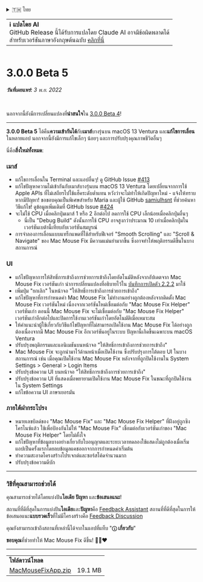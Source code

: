<details>
<summary>🇹🇭 ไทย</summary>

[🇬🇧 English (GitHub Release)](https://github.com/noah-nuebling/mac-mouse-fix/releases/tag/3.0.0-Beta-5)\
[🇦🇩 Català](https://redirect.macmousefix.com/?target=mmf-release&tag=3.0.0-Beta-5&locale=ca)\
[🇩🇪 Deutsch](https://redirect.macmousefix.com/?target=mmf-release&tag=3.0.0-Beta-5&locale=de)\
[🇪🇸 Español](https://redirect.macmousefix.com/?target=mmf-release&tag=3.0.0-Beta-5&locale=es)\
[🇫🇷 Français](https://redirect.macmousefix.com/?target=mmf-release&tag=3.0.0-Beta-5&locale=fr)\
[🇮🇩 Indonesia](https://redirect.macmousefix.com/?target=mmf-release&tag=3.0.0-Beta-5&locale=id)\
[🇮🇹 Italiano](https://redirect.macmousefix.com/?target=mmf-release&tag=3.0.0-Beta-5&locale=it)\
[🇭🇺 Magyar](https://redirect.macmousefix.com/?target=mmf-release&tag=3.0.0-Beta-5&locale=hu)\
[🇳🇱 Nederlands](https://redirect.macmousefix.com/?target=mmf-release&tag=3.0.0-Beta-5&locale=nl)\
[🇵🇱 Polski](https://redirect.macmousefix.com/?target=mmf-release&tag=3.0.0-Beta-5&locale=pl)\
[🇧🇷 Português (Brasil)](https://redirect.macmousefix.com/?target=mmf-release&tag=3.0.0-Beta-5&locale=pt-BR)\
[🇵🇹 Português (Portugal)](https://redirect.macmousefix.com/?target=mmf-release&tag=3.0.0-Beta-5&locale=pt-PT)\
[🇷🇴 Română](https://redirect.macmousefix.com/?target=mmf-release&tag=3.0.0-Beta-5&locale=ro)\
[🇸🇪 Svenska](https://redirect.macmousefix.com/?target=mmf-release&tag=3.0.0-Beta-5&locale=sv)\
[🇻🇳 Tiếng Việt](https://redirect.macmousefix.com/?target=mmf-release&tag=3.0.0-Beta-5&locale=vi)\
[🇹🇷 Türkçe](https://redirect.macmousefix.com/?target=mmf-release&tag=3.0.0-Beta-5&locale=tr)\
[🇨🇿 Čeština](https://redirect.macmousefix.com/?target=mmf-release&tag=3.0.0-Beta-5&locale=cs)\
[🇬🇷 Ελληνικά](https://redirect.macmousefix.com/?target=mmf-release&tag=3.0.0-Beta-5&locale=el)\
[🇷🇺 Русский](https://redirect.macmousefix.com/?target=mmf-release&tag=3.0.0-Beta-5&locale=ru)\
[🇺🇦 Українська](https://redirect.macmousefix.com/?target=mmf-release&tag=3.0.0-Beta-5&locale=uk)\
[🇮🇱 עברית](https://redirect.macmousefix.com/?target=mmf-release&tag=3.0.0-Beta-5&locale=he)\
[🇸🇦 العربية](https://redirect.macmousefix.com/?target=mmf-release&tag=3.0.0-Beta-5&locale=ar)\
[🇮🇳 हिन्दी](https://redirect.macmousefix.com/?target=mmf-release&tag=3.0.0-Beta-5&locale=hi)\
**🇹🇭 ไทย**\
[🇨🇳 中文 (简体)](https://redirect.macmousefix.com/?target=mmf-release&tag=3.0.0-Beta-5&locale=zh-Hans)\
[🇨🇳 中文 (繁體)](https://redirect.macmousefix.com/?target=mmf-release&tag=3.0.0-Beta-5&locale=zh-Hant)\
[🇭🇰 中文（香港)](https://redirect.macmousefix.com/?target=mmf-release&tag=3.0.0-Beta-5&locale=zh-HK)\
[🇯🇵 日本語](https://redirect.macmousefix.com/?target=mmf-release&tag=3.0.0-Beta-5&locale=ja)\
[🇰🇷 한국어](https://redirect.macmousefix.com/?target=mmf-release&tag=3.0.0-Beta-5&locale=ko)\
[Help translate Mac Mouse Fix to different languages!](https://github.com/noah-nuebling/mac-mouse-fix/discussions/731)
</details>
<table align=><td>
<b>ℹ️ แปลโดย AI</b><br>
GitHub Release นี้ได้รับการแปลโดย Claude AI อาจมีข้อผิดพลาดได้<br>
สำหรับเวอร์ชันภาษาอังกฤษต้นฉบับ <a href="https://github.com/noah-nuebling/mac-mouse-fix/releases/tag/3.0.0-Beta-5">คลิกที่นี่</a>
</td></table>

<table></table>

# 3.0.0 Beta 5
***วันที่เผยแพร่:** 3 พ.ย. 2022*

<br>

นอกจากนี้ยังมีการเปลี่ยนแปลงที่**น่าสนใจ**ใน [3.0.0 Beta 4](https://redirect.macmousefix.com/?target=mmf-release&tag=3.0.0-Beta-4&locale=th)!

---

**3.0.0 Beta 5** ได้คืน**ความเข้ากันได้**กับ**เมาส์**บางรุ่นบน macOS 13 Ventura และ**แก้ไขการเลื่อน**ในหลายแอป
นอกจากนี้ยังมีการแก้ไขเล็กๆ น้อยๆ และการปรับปรุงคุณภาพชีวิตอื่นๆ

นี่คือ**สิ่งใหม่ทั้งหมด**:

### เมาส์

- แก้ไขการเลื่อนใน Terminal และแอปอื่นๆ! ดู GitHub Issue [#413](https://github.com/noah-nuebling/mac-mouse-fix/issues/413)
- แก้ไขปัญหาความไม่เข้ากันกับเมาส์บางรุ่นบน macOS 13 Ventura โดยเปลี่ยนจากการใช้ Apple APIs ที่ไม่เสถียรไปใช้แฮ็คระดับต่ำแทน หวังว่าจะไม่ทำให้เกิดปัญหาใหม่ - แจ้งให้ทราบหากมีปัญหา! ขอขอบคุณเป็นพิเศษสำหรับ Maria และผู้ใช้ GitHub [samiulhsnt](https://github.com/samiulhsnt) ที่ช่วยค้นหาวิธีแก้ไข! ดูข้อมูลเพิ่มเติมที่ GitHub Issue [#424](https://github.com/noah-nuebling/mac-mouse-fix/issues/424)
- จะไม่ใช้ CPU เมื่อคลิกปุ่มเมาส์ 1 หรือ 2 อีกต่อไป ลดการใช้ CPU เล็กน้อยเมื่อคลิกปุ่มอื่นๆ
    - นี่เป็น "Debug Build" ดังนั้นการใช้ CPU อาจสูงกว่าประมาณ 10 เท่าเมื่อคลิกปุ่มในเวอร์ชันเบต้านี้เทียบกับเวอร์ชันสมบูรณ์
- การจำลองการเลื่อนแบบแทร็กแพดที่ใช้สำหรับฟีเจอร์ "Smooth Scrolling" และ "Scroll & Navigate" ของ Mac Mouse Fix มีความแม่นยำมากขึ้น ซึ่งอาจทำให้พฤติกรรมดีขึ้นในบางสถานการณ์

### UI

- แก้ไขปัญหาการให้สิทธิ์การเข้าถึงการช่วยการเข้าถึงโดยอัตโนมัติหลังจากอัปเดตจาก Mac Mouse Fix เวอร์ชันเก่า นำการเปลี่ยนแปลงที่อธิบายไว้ใน [บันทึกการเปิดตัว 2.2.2](https://redirect.macmousefix.com/?target=mmf-release&tag=2.2.2&locale=th) มาใช้
- เพิ่มปุ่ม "ยกเลิก" ในหน้าจอ "ให้สิทธิ์การเข้าถึงการช่วยการเข้าถึง"
- แก้ไขปัญหาที่การกำหนดค่า Mac Mouse Fix ไม่ทำงานอย่างถูกต้องหลังจากติดตั้ง Mac Mouse Fix เวอร์ชันใหม่ เนื่องจากเวอร์ชันใหม่เชื่อมต่อกับ "Mac Mouse Fix Helper" เวอร์ชันเก่า ตอนนี้ Mac Mouse Fix จะไม่เชื่อมต่อกับ "Mac Mouse Fix Helper" เวอร์ชันเก่าอีกต่อไปและปิดการใช้งานเวอร์ชันเก่าโดยอัตโนมัติเมื่อเหมาะสม
- ให้คำแนะนำผู้ใช้เกี่ยวกับวิธีแก้ไขปัญหาที่ไม่สามารถเปิดใช้งาน Mac Mouse Fix ได้อย่างถูกต้องเนื่องจากมี Mac Mouse Fix อีกเวอร์ชันอยู่ในระบบ ปัญหานี้เกิดขึ้นเฉพาะบน macOS Ventura
- ปรับปรุงพฤติกรรมและแอนิเมชันบนหน้าจอ "ให้สิทธิ์การเข้าถึงการช่วยการเข้าถึง"
- Mac Mouse Fix จะถูกนำมาไว้ด้านหน้าเมื่อเปิดใช้งาน ซึ่งปรับปรุงการโต้ตอบ UI ในบางสถานการณ์ เช่น เมื่อคุณเปิดใช้งาน Mac Mouse Fix หลังจากที่ถูกปิดใช้งานใน System Settings > General > Login Items
- ปรับปรุงข้อความ UI บนหน้าจอ "ให้สิทธิ์การเข้าถึงการช่วยการเข้าถึง"
- ปรับปรุงข้อความ UI ที่แสดงเมื่อพยายามเปิดใช้งาน Mac Mouse Fix ในขณะที่ถูกปิดใช้งานใน System Settings
- แก้ไขข้อความ UI ภาษาเยอรมัน

### ภายใต้ฝากระโปรง

- หมายเลขบิลด์ของ "Mac Mouse Fix" และ "Mac Mouse Fix Helper" ที่ฝังอยู่ถูกซิงโครไนซ์แล้ว ใช้เพื่อป้องกันไม่ให้ "Mac Mouse Fix" เชื่อมต่อกับเวอร์ชันเก่าของ "Mac Mouse Fix Helper" โดยไม่ตั้งใจ
- แก้ไขปัญหาที่ข้อมูลบางอย่างเกี่ยวกับใบอนุญาตและระยะเวลาทดลองใช้แสดงไม่ถูกต้องเมื่อเริ่มแอปเป็นครั้งแรกโดยลบข้อมูลแคชออกจากการกำหนดค่าเริ่มต้น
- ทำความสะอาดโครงสร้างโปรเจกต์และซอร์สโค้ดจำนวนมาก
- ปรับปรุงข้อความดีบัก

---

### วิธีที่คุณสามารถช่วยได้

คุณสามารถช่วยได้โดยแบ่งปัน**ไอเดีย** **ปัญหา** และ**ข้อเสนอแนะ**!

สถานที่ที่ดีที่สุดในการแบ่งปัน**ไอเดีย**และ**ปัญหา**คือ [Feedback Assistant](https://noah-nuebling.github.io/mac-mouse-fix-feedback-assistant/?type=bug-report)
สถานที่ที่ดีที่สุดในการให้ข้อเสนอแนะ**แบบรวดเร็ว**ที่ไม่มีโครงสร้างคือ [Feedback Discussion](https://github.com/noah-nuebling/mac-mouse-fix/discussions/366)

คุณยังสามารถเข้าถึงสถานที่เหล่านี้ได้จากในแอปที่แท็บ "**ⓘ เกี่ยวกับ**"

**ขอบคุณ**ที่ช่วยทำให้ Mac Mouse Fix ดีขึ้น! 💙💛❤️

---

<table align="start">
<tr>
    <td colspan=2>
        <b>ไฟล์ดาวน์โหลด</b>
    </td>
</tr>
<tr>
    <td><a href="https://github.com/noah-nuebling/mac-mouse-fix/releases/download/3.0.0-Beta-5/MacMouseFixApp.zip">MacMouseFixApp.zip</a></td>
    <td>19.1 MB</td>
</tr>
</table>